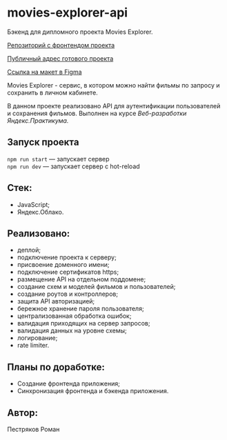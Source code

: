 # movies-explorer-api
Бэкенд для дипломного проекта Movies Explorer.

[Репозиторий с фронтендом проекта](https://github.com/RomanPestryakov98/movies-explorer-frontend)

[Публичный адрес готового проекта](https://moviesexplorer.nomoredomains.sb.nomoredomains.sbs/)

[Ссылка на макет в Figma](https://www.figma.com/file/7GuNvfu8CYo13EoHpHN59U/Diploma-(Copy)?node-id=344%3A0)

Movies Explorer - сервис, в котором можно найти фильмы по запросу и сохранить в личном кабинете.

В данном проекте реализовано API для аутентификации пользователей и сохранения фильмов. 
Выполнен на курсе *Веб-разработки Яндекс.Практикума.*
## Запуск проекта

`npm run start` — запускает сервер   
`npm run dev` — запускает сервер с hot-reload

## Стек:
- JavaScript;
- Яндекс.Облако.

## Реализовано:
- деплой;
- подключение проекта к серверу;
- присвоение доменного имени;
- подключение сертификатов https;
- размещение API на отдельном поддомене;
- создание схем и моделей фильмов и пользователей;
- создание роутов и контроллеров;
- защита API авторизацией;
- бережное хранение пароля пользователя;
- централизованная обработка ошибок;
- валидация приходящих на сервер запросов;
- валидация данных на уровне схемы;
- логирование;
- rate limiter.

## Планы по доработке:
- Создание фронтенда приложения;
- Синхронизация фронтенда и бэкенда приложения.

## Автор:
Пестряков Роман
